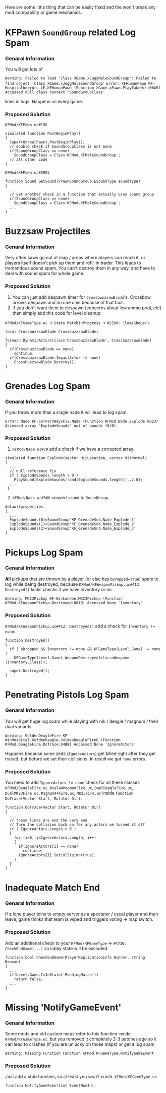 Here are some little thing that can be easily fixed and the won't break any mod compability or game mechanics.

# KFPawn `SoundGroup` related Log Spam
### Genaral Information
You will get lots of 

`Warning: Failed to load 'Class XGame.xJuggMaleSoundGroup': Failed to find object 'Class XGame.xJuggMaleSoundGroup'`
`Error: KFHumanPawn KF-Hospitalhorrors-LE.KFHumanPawn (Function XGame.xPawn.PlayTakeHit:00A5) Accessed null class context 'SoundGroupClass'`

lines in logs. Happens on every game.

### Proposed Solution
`KFMod/KFPawn.uc#190`
```unrealscript
simulated function PostBeginPlay()
{
  Super(UnrealPawn).PostBeginPlay();
  // double check if SoundGroupClass is not none
  if(SoundGroupClass == none)
    SoundGroupClass = Class'KFMod.KFMaleSoundGroup';
  // all other code
}
```
`KFMod/KFPawn.uc#3985`
```unrealscript
function Sound GetSound(xPawnSoundGroup.ESoundType soundType)
{
  ...
  // yet another check in a function that actually uses sound group
  if(SoundGroupClass == none)
    SoundGroupClass = Class'KFMod.KFMaleSoundGroup';
  ...
}
```

# Buzzsaw Projectiles
### Genaral Information
Very often saws go out of map / areas where players can reach it, or players itself doesn't pick up them and refill in trader. This leads to tremandous sound spam. You can't destroy them in any way, and have to deal with sound spam for whole game.

### Proposed Solution
1. You can just add despawn timer for `CrossbuzzsawBlade`'s. Crossbow arrows despawn and no one dies because of that fact..
2. If you don't want them to despawn (concerns about low ammo pool, etc) then simply add this code for level cleanup:

`KFMod/KFGameType.uc` -> `State MatchInProgress` -> `#2308: CloseShops()`:
```unrealscript
local CrossbuzzsawBlade CrossbuzzsawBlade;

foreach DynamicActors(class'CrossbuzzsawBlade', CrossbuzzsawBlade)
{
  if(CrossbuzzsawBlade == none)
    continue;
  if(CrossbuzzsawBlade.ImpactActor != none)
    CrossbuzzsawBlade.Destroy();
}
```

# Grenades Log Spam
### Genaral Information
If you throw more than a single nade it will lead to log spam.

`Error: Nade KF-Corner3WaysFix.Nade (Function KFMod.Nade.Explode:0023) Accessed array 'ExplodeSounds' out of bounds (0/0)`

### Proposed Solution
1. `KFMod/Nade.uc#79` add a check if we have a corrupted array.
```unrealscript
simulated function Explode(vector HitLocation, vector HitNormal)
{
  ...
  // null reference fix
  if ( ExplodeSounds.length > 0 )
    PlaySound(ExplodeSounds[rand(ExplodeSounds.length)],,2.0);
  ...
 }
```
2. `KFMod/Nade.uc#380` convert `sound` to `SoundGroup`.
```unrealscript
defaultproperties
{
  ...
  ExplodeSounds(0)=SoundGroup'KF_GrenadeSnd.Nade_Explode_1'
  ExplodeSounds(1)=SoundGroup'KF_GrenadeSnd.Nade_Explode_2'
  ExplodeSounds(2)=SoundGroup'KF_GrenadeSnd.Nade_Explode_3'
}
```

# Pickups Log Spam
### Genaral Information
**All** pickups that are thrown by a player (or else has `bDropped=true`) spam to log while being destroyed, because `KFMod/KFWeaponPickup.uc#412: Destroyed()` lacks checks if we have inventory or no.

`Warning: MK23Pickup KF-WinLondon.MK23Pickup (Function KFMod.KFWeaponPickup.Destroyed:0019) Accessed None 'Inventory'`

### Proposed Solution
`KFMod/KFWeaponPickup.uc#412: Destroyed()` add a check for `Inventory != none`.
```unrealscript
function Destroyed()
{
  if ( bDropped && Inventory != none && KFGameType(Level.Game) != none )
    KFGameType(Level.Game).WeaponDestroyed(class<Weapon>(Inventory.Class));

  super.Destroyed();
}
```

# Penetrating Pistols Log Spam
### Genaral Information
You will get huge log spam while playing with mk / deagle / magnum / their dual variants.

`Warning: GoldenDeagleFire KF-WinHospital.GoldenDeagle.GoldenDeagleFire0 (Function KFMod.DeagleFire.DoTrace:04BB) Accessed None 'IgnoreActors'`

Happens because some zeds (`IgnoreActors`) get killed right after they get traced, but before we set their collisions. In result we got `none` errors.

### Proposed Solution
You need to add `IgnoreActors != none` check for all these classes `KFMod/DeagleFire.uc`, `Dual44MagnumFire.uc`, `DualDeagleFire.uc`, `DualMK23Fire.uc`, `Magnum44Fire.uc`, `MK23Fire.uc` inside `function DoTrace(Vector Start, Rotator Dir)`.

```unrealscript
function DoTrace(Vector Start, Rotator Dir)
{
  ...
  // these lines are end the very end
  // Turn the collision back on for any actors we turned it off
  if ( IgnoreActors.Length > 0 )
  {
    for (i=0; i<IgnoreActors.Length; i++)
    {
      if(IgnoreActors[i] == none)
        continue;
      IgnoreActors[i].SetCollision(true);
    }
  }
}
```

# Inadequate Match End
### Genaral Information
If a lone player joins to empty server as a spectator / usual player and then leave, game thinks that team is wiped and triggers voting -> map switch.

### Proposed Solution
Add an additional check to your `KFMod/KFGameType` -> `#4736: CheckEndGame(...)` so lobby state will be excluded.
```unrealscript
function bool CheckEndGame(PlayerReplicationInfo Winner, string Reason)
{
  ...
  if(Level.Game.IsInState('PendingMatch'))
    return false;
  ...
}
```

# Missing 'NotifyGameEvent'
### Genaral Information
Some mods and old custom maps refer to this function inside `KFMod/KFGameType.uc`, but you removed it completely 2-3 patches ago so it can lead to crashes (if you are unlucky on those maps) or get a log spam.

`Warning: Missing Function Function KFMod.KFGameType.NotifyGameEvent`

### Proposed Solution
Just add a stub function, so at least you won't crash.
`KFMod/KFGameType.uc`
```unrealscript.
function NotifyGameEvent(int EventNumIn);
```
